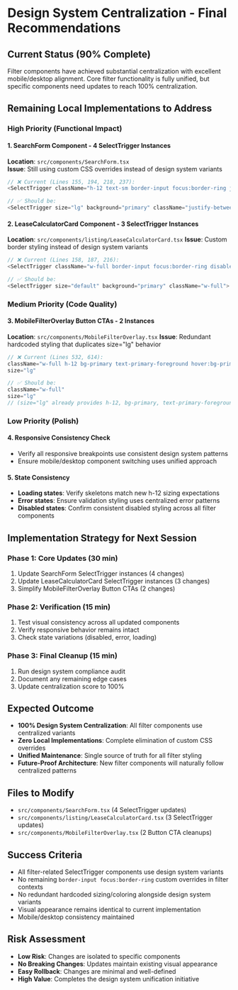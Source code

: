 # Design System Centralization - Final Recommendations

## Current Status (90% Complete)
Filter components have achieved substantial centralization with excellent mobile/desktop alignment. Core filter functionality is fully unified, but specific components need updates to reach 100% centralization.

## Remaining Local Implementations to Address

### High Priority (Functional Impact)

#### 1. SearchForm Component - 4 SelectTrigger Instances
**Location**: `src/components/SearchForm.tsx`  
**Issue**: Still using custom CSS overrides instead of design system variants

```typescript
// ❌ Current (Lines 155, 194, 218, 237):
<SelectTrigger className="h-12 text-sm border-input focus:border-ring justify-between bg-background text-foreground px-4">

// ✅ Should be:
<SelectTrigger size="lg" background="primary" className="justify-between">
```

#### 2. LeaseCalculatorCard Component - 3 SelectTrigger Instances  
**Location**: `src/components/listing/LeaseCalculatorCard.tsx`
**Issue**: Custom border styling instead of design system variants

```typescript
// ❌ Current (Lines 158, 187, 216):
<SelectTrigger className="w-full border-input focus:border-ring disabled:opacity-50 disabled:cursor-not-allowed">

// ✅ Should be:
<SelectTrigger size="default" background="primary" className="w-full">
```

### Medium Priority (Code Quality)

#### 3. MobileFilterOverlay Button CTAs - 2 Instances
**Location**: `src/components/MobileFilterOverlay.tsx`
**Issue**: Redundant hardcoded styling that duplicates size="lg" behavior

```typescript
// ❌ Current (Lines 532, 614):
className="w-full h-12 bg-primary text-primary-foreground hover:bg-primary/90"
size="lg"

// ✅ Should be:
className="w-full"
size="lg"
// (size="lg" already provides h-12, bg-primary, text-primary-foreground, hover states)
```

### Low Priority (Polish)

#### 4. Responsive Consistency Check
- Verify all responsive breakpoints use consistent design system patterns
- Ensure mobile/desktop component switching uses unified approach

#### 5. State Consistency
- **Loading states**: Verify skeletons match new h-12 sizing expectations
- **Error states**: Ensure validation styling uses centralized error patterns
- **Disabled states**: Confirm consistent disabled styling across all filter components

## Implementation Strategy for Next Session

### Phase 1: Core Updates (30 min)
1. Update SearchForm SelectTrigger instances (4 changes)
2. Update LeaseCalculatorCard SelectTrigger instances (3 changes)
3. Simplify MobileFilterOverlay Button CTAs (2 changes)

### Phase 2: Verification (15 min)
1. Test visual consistency across all updated components
2. Verify responsive behavior remains intact
3. Check state variations (disabled, error, loading)

### Phase 3: Final Cleanup (15 min)
1. Run design system compliance audit
2. Document any remaining edge cases
3. Update centralization score to 100%

## Expected Outcome
- **100% Design System Centralization**: All filter components use centralized variants
- **Zero Local Implementations**: Complete elimination of custom CSS overrides
- **Unified Maintenance**: Single source of truth for all filter styling
- **Future-Proof Architecture**: New filter components will naturally follow centralized patterns

## Files to Modify
- `src/components/SearchForm.tsx` (4 SelectTrigger updates)  
- `src/components/listing/LeaseCalculatorCard.tsx` (3 SelectTrigger updates)
- `src/components/MobileFilterOverlay.tsx` (2 Button CTA cleanups)

## Success Criteria
- All filter-related SelectTrigger components use design system variants
- No remaining `border-input focus:border-ring` custom overrides in filter contexts
- No redundant hardcoded sizing/coloring alongside design system variants
- Visual appearance remains identical to current implementation
- Mobile/desktop consistency maintained

## Risk Assessment
- **Low Risk**: Changes are isolated to specific components
- **No Breaking Changes**: Updates maintain existing visual appearance
- **Easy Rollback**: Changes are minimal and well-defined
- **High Value**: Completes the design system unification initiative